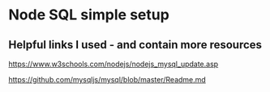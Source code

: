# Node SQL simple setup
## Helpful links I used - and contain more resources
https://www.w3schools.com/nodejs/nodejs_mysql_update.asp

https://github.com/mysqljs/mysql/blob/master/Readme.md
